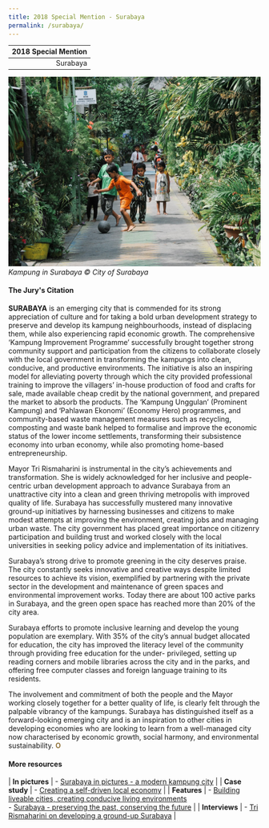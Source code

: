 ```yaml
---
title: 2018 Special Mention - Surabaya
permalink: /surabaya/
---
```


| 2018 Special Mention |
|---:|
| Surabaya |

![Surabaya Kampung](/images/special-mentions/surabaya.jpg)_Kampung in Surabaya © City of Surabaya_

#### **The Jury's Citation**

**SURABAYA** is an emerging city that is commended for its strong appreciation of culture and for taking a bold urban development strategy to preserve and develop its kampung neighbourhoods, instead of displacing them, while also experiencing rapid economic growth. The comprehensive ‘Kampung Improvement Programme’ successfully brought together strong community support and participation from the citizens to collaborate closely with the local government in transforming the kampungs into clean, conducive, and productive environments. The initiative is also an inspiring model for alleviating poverty through which the city provided professional training to improve the villagers’ in-house production of food and crafts for sale, made available cheap credit by the national government, and prepared the market to absorb the products. The ‘Kampung Unggulan’ (Prominent Kampung) and ‘Pahlawan Ekonomi’ (Economy Hero) programmes, and community-based waste management measures such as recycling, composting and waste bank helped to formalise and improve the economic status of the lower income settlements, transforming their subsistence economy into urban economy, while also promoting home-based entrepreneurship. 

Mayor Tri Rismaharini is instrumental in the city’s achievements and transformation. She is widely acknowledged for her inclusive and people-centric urban development approach to advance Surabaya from an unattractive city into a clean and green thriving metropolis with improved quality of life. Surabaya has successfully mustered many innovative ground-up initiatives by harnessing businesses and citizens to make modest attempts at improving the environment, creating jobs and managing urban waste. The city government has placed great importance on citizenry participation and building trust and worked closely with the local universities in seeking policy advice and implementation of its initiatives. 

Surabaya’s strong drive to promote greening in the city deserves praise. The city constantly seeks innovative and creative ways despite limited resources to achieve its vision, exemplified by partnering with the private sector in the development and maintenance of green spaces and environmental improvement works. Today there are about 100 active parks in Surabaya, and the green open space has reached more than 20% of the city area. 

Surabaya efforts to promote inclusive learning and develop the young population are exemplary. With 35% of the city’s annual budget allocated for education, the city has improved the literacy level of the community through providing free education for the under- privileged, setting up reading corners and mobile libraries across the city and in the parks, and offering free computer classes and foreign language training to its residents. 

The involvement and commitment of both the people and the Mayor working closely together for a better quality of life, is clearly felt through the palpable vibrancy of the kampungs. Surabaya has distinguished itself as a forward-looking emerging city and is an inspiration to other cities in developing economies who are looking to learn from a well-managed city now characterised by economic growth, social harmony, and environmental sustainability. **<font color="#967942">O</font>** 

#### **More resources**

| **In pictures** | - [Surabaya in pictures - a modern kampung city](/resources/in-pictures/surabaya/) |
| **Case study** | - [Creating a self-driven local economy](/resources/case-studies/creating-self-driven-local-economy/) |
| **Features** | - [Building liveable cities, creating conducive living environments](/resources/features/building-liveable-cities/) <br> - [Surabaya - preserving the past, conserving the future](/resources/features/preserving-past-conserving-future/) |
| **Interviews** | - [Tri Rismaharini on developing a ground-up Surabaya](/resources/interviews/developing-groundup-surabaya/) |
